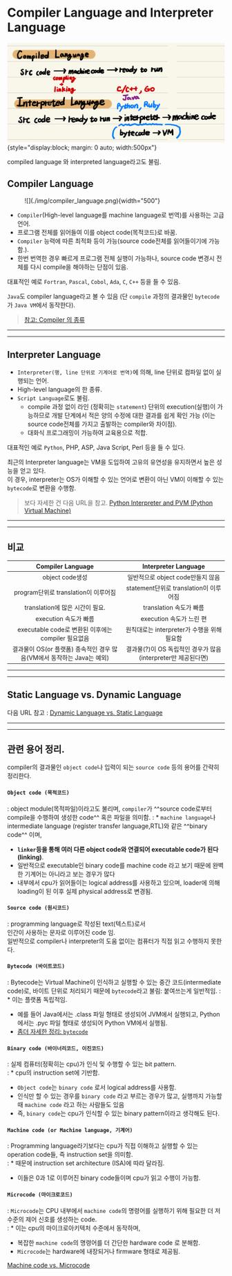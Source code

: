# Compiler Language and Interpreter Language

![](./img/compiled_interpreted_lang.jpg){style="display:block; margin: 0 auto; width:500px"}

compiled language 와 interpreted language라고도 불림.

## Compiler Language

<figure markdown>
![](./img/compiler_language.png){width="500"}
</figure>

* `Compiler`(High-level language를 machine language로 번역)를 사용하는 고급 언어.
* 프로그램 전체를 읽어들여 이를 object code(목적코드)로 바꿈.
* `Compiler` 능력에 따른 최적화 등이 가능(source code전체를 읽어들이기에 가능함.).
* 한번 번역한 경우 빠르게 프로그램 전체 실행이 가능하나, source code 변경시 전체를 다시 compile을 해야하는 단점이 있음.

대표적인 예로 `Fortran`, `Pascal`, `Cobol`, `Ada`, `C`, `C++` 등을 들 수 있음.

`Java`도 compiler language라고 볼 수 있음 (단 `compile` 과정의 결과물인 `bytecode`가 `Java VM`에서 동작한다).

> [참고: Compiler 의 종류](https://ds31x.tistory.com/187)

---

---

## Interpreter Language

* `Interpreter(행, line 단위로 기계어로 번역)`에 의해, line 단위로 컴파일 없이 실행되는 언어.
* High-level language의 한 종류.
* `Script Language`로도 불림.
    * compile 과정 없이 라인 (정확히는 `statement`) 단위의 execution(실행)이 가능하므로 개발 단계에서 적은 양의 수정에 대한 결과를 쉽게 확인 가능 (이는 source code전체를 가지고 출발하는 compiler와 차이점).
    * 대화식 프로그래밍이 가능하여 교육용으로 적합.

대표적인 예로 `Python`, PHP, ASP, Java Script, Perl 등을 들 수 있다.

최근의 Interpreter language는 VM을 도입하여 고유의 유연성을 유지하면서 높은 성능을 얻고 있다.  
이 경우, interpreter는 OS가 이해할 수 있는 언어로 변환이 아닌 VM이 이해할 수 있는 `bytecode`로 변환을 수행함. 


> 보다 자세한 건 다음 URL을 참고. [Python Interpreter and PVM (Python Virtual Machine)](
https://dsaint31.tistory.com/496)

---

---

## 비교

| Compiler Language | Interpreter Language |
| :---: | :---: |
|object code생성 | 일반적으로 object code만들지 않음 |
| program단위로 translation이 이루어짐 | statement단위로 translation이 이루어짐 |
| translation에 많은 시간이 필요. | translation 속도가 빠름 |
| execution 속도가 빠름 | execution 속도가 느린 편 |
| executable code로 변환된 이후에는 compiler 필요없음 | 원칙대로는 interpreter가 수행을 위해 필요함|
| 결과물이 OS(or 플랫폼) 종속적인 경우 많음(VM에서 동작하는 Java는 예외)| 결과물(?)이 OS 독립적인 경우가 많음(interpreter만 제공된다면)|

---

---


## Static Language vs. Dynamic Language

다음 URL 참고 : [Dynamic Language vs. Static Language](https://dsaint31.tistory.com/511)


---

---


## 관련 용어 정리.

compiler의 결과물인 `object code`나 입력이 되는 `source code` 등의 용어를 간략히 정리한다.

#### `Object code (목적코드)`
: object module(목적파일)이라고도 불리며, `compiler`가 ^^source code로부터 compile을 수행하여 생성한 code^^ 혹은 파일을 의미함. 
: * `machine language`나 intermediate language (register transfer language,RTL)와 같은 ^^binary code^^ 이며, 
* **`linker`등을 통해 여러 다른 object code와 연결되어 executable code가 된다 (linking)**. 
* 일반적으로 executable인 binary code를 machine code 라고 보기 때문에 완벽한 기계어는 아니라고 보는 경우가 많다 
* 내부에서 cpu가 읽어들이는 logical address를 사용하고 있으며, loader에 의해 loading이 된 이후 실제 physical address로 변경됨.

#### `Source code (원시코드)`
: programming language로 작성된 text(텍스트)로서  
인간이 사용하는 문자로 이루어진 code 임.  
일반적으로 compiler나 interpreter의 도움 없이는 컴퓨터가 직접 읽고 수행하지 못한다.

#### `Bytecode (바이트코드)`
: Bytecode는 Virtual Machine이 인식하고 실행할 수 있는 중간 코드(intermediate code)로, 바이트 단위로 처리되기 때문에 `bytecode`라고 불림: 붙여쓰는게 일반적임.
: * 이는 플랫폼 독립적임. 
* 예를 들어 Java에서는 .class 파일 형태로 생성되어 JVM에서 실행되고, Python에서는 .pyc 파일 형태로 생성되어 Python VM에서 실행됨.
* [좀더 자세한 정리: `bytecode`](https://ds31x.tistory.com/318)

#### `Binary code (바이너리코드, 이진코드)`
: 실제 컴퓨터(정확히는 cpu)가 인식 및 수행할 수 있는 bit pattern.  
: * cpu의 instruction set에 기반함.  
* `Object code`는 `binary code` 로서 logical address를 사용함.  
* 인식만 할 수 있는 경우를 `binary code` 라고 부르는 경우가 많고, 실행까지 가능할 때 `machine code` 라고 하는 사람들도 있음  
* 즉, `binary code`는 cpu가 인식할 수 있는 binary pattern이라고 생각해도 된다.

#### `Machine code (or Machine language, 기계어)`
: Programming language라기보다는 cpu가 직접 이해하고 실행할 수 있는 operation code들, 즉 instruction set을 의미함.  
: * 때문에 instruction set architecture (ISA)에 따라 달라짐.  
* 이들은 0과 1로 이루어진 binary code들이며 cpu가 읽고 수행이 가능함.

#### `Microcode (마이크로코드)`
: `Microcode`는 CPU 내부에서 `machine code`의 명령어를 실행하기 위해 필요한 더 저수준의 제어 신호를 생성하는 code.  
: * 이는 cpu의 마이크로아키텍처 수준에서 동작하며, 
* 복잡한 `machine code`의 명령어를 더 간단한 hardware code 로 분해함.  
* `Microcode`는 hardware에 내장되거나 firmware 형태로 제공됨.

[Machine code vs. Microcode](https://ds31x.tistory.com/319)
